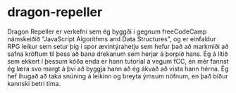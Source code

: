 # dragon-repeller
Dragon Repeller er verkefni sem ég byggði í gegnum freeCodeCamp námskeiðið "JavaScript Algorithms and Data Structures", og er einfaldur RPG leikur sem setur þig í spor ævintýrahetju sem hefur það að markmiði að safna kröftum til þess að bana drekanum sem herjar á þorpið hans. Ég á lítið sem ekkert í þessum kóða enda er hann tutorial á vegum fCC, en mér fannst ég læra svo margt á því að byggja hann að ég ákvað að vista hann hérna. Ég hef íhugað að taka snúning á leikinn og breyta ýmsum nöfnum, en það bíður kannski betri tíma.
